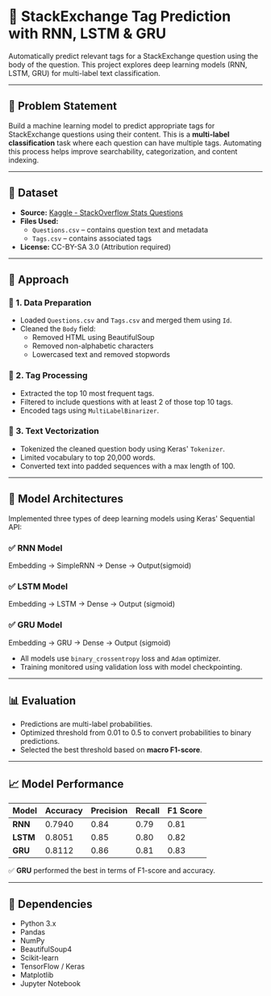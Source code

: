 # 🧠 StackExchange Tag Prediction with RNN, LSTM & GRU

Automatically predict relevant tags for a StackExchange question using the body of the question. This project explores deep learning models (RNN, LSTM, GRU) for multi-label text classification.

---

## 📌 Problem Statement

Build a machine learning model to predict appropriate tags for StackExchange questions using their content. This is a **multi-label classification** task where each question can have multiple tags. Automating this process helps improve searchability, categorization, and content indexing.

---

## 📂 Dataset

- **Source:** [Kaggle - StackOverflow Stats Questions](https://www.kaggle.com/datasets/stackoverflow/statsquestions)
- **Files Used:**
  - `Questions.csv` – contains question text and metadata
  - `Tags.csv` – contains associated tags
- **License:** CC-BY-SA 3.0 (Attribution required)

---

## 🧪 Approach

### 🔹 1. Data Preparation
- Loaded `Questions.csv` and `Tags.csv` and merged them using `Id`.
- Cleaned the `Body` field:
  - Removed HTML using BeautifulSoup
  - Removed non-alphabetic characters
  - Lowercased text and removed stopwords

### 🔹 2. Tag Processing
- Extracted the top 10 most frequent tags.
- Filtered to include questions with at least 2 of those top 10 tags.
- Encoded tags using `MultiLabelBinarizer`.

### 🔹 3. Text Vectorization
- Tokenized the cleaned question body using Keras' `Tokenizer`.
- Limited vocabulary to top 20,000 words.
- Converted text into padded sequences with a max length of 100.

---

## 🧠 Model Architectures

Implemented three types of deep learning models using Keras' Sequential API:

### ✅ RNN Model
Embedding -> SimpleRNN -> Dense -> Output(sigmoid)

### ✅ LSTM Model
Embedding -> LSTM -> Dense -> Output (sigmoid)

### ✅ GRU Model
Embedding -> GRU -> Dense -> Output (sigmoid)

- All models use `binary_crossentropy` loss and `Adam` optimizer.
- Training monitored using validation loss with model checkpointing.

---

## 📊 Evaluation

- Predictions are multi-label probabilities.
- Optimized threshold from 0.01 to 0.5 to convert probabilities to binary predictions.
- Selected the best threshold based on **macro F1-score**.

---

## 📈 Model Performance

| Model | Accuracy | Precision | Recall | F1 Score |
|-------|----------|-----------|--------|----------|
| **RNN**  | 0.7940   | 0.84      | 0.79   | 0.81     |
| **LSTM** | 0.8051   | 0.85      | 0.80   | 0.82     |
| **GRU**  | 0.8112   | 0.86      | 0.81   | 0.83     |

✅ **GRU** performed the best in terms of F1-score and accuracy.

---

## 🔧 Dependencies

- Python 3.x
- Pandas
- NumPy
- BeautifulSoup4
- Scikit-learn
- TensorFlow / Keras
- Matplotlib
- Jupyter Notebook


